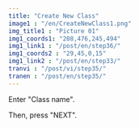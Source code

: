 ```yaml
---
title: "Create New Class"
image1 : "/en/CreateNewClass1.png"
img_title1 : "Picture 01"
img1_coords1: "208,476,245,494"
img1_link1 : "/post/en/step36/"
img1_coords2 : "29,45,0,15"
img1_link2 : "/post/en/step33/"
tranvi : "/post/vi/step35/"
tranen : "/post/en/step35/"
---
```

Enter "Class name".

Then, press "NEXT".

